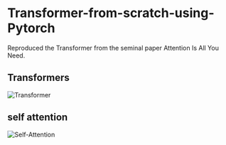 # Transformer-from-scratch-using-Pytorch
Reproduced the Transformer from the seminal paper Attention Is All You Need. 

## Transformers

![Transformer](https://github.com/shawn-lab-ml/Transformer-from-scratch-using-Pytorch-/blob/master/images/AIAN_transformers.png)

## self attention

![Self-Attention](https://github.com/shawn-lab-ml/Transformer-from-scratch-using-Pytorch-/blob/master/images/AIAN_self_attention.png)
